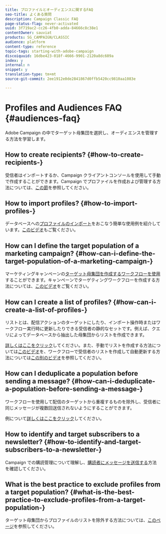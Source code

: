 ```yaml
---
title: プロファイルとオーディエンスに関するFAQ
seo-title: よくある質問
description: Campaign Classic FAQ
page-status-flag: never-activated
uuid: 3f719ac2-cc26-4fb0-adda-84666c8c38e1
contentOwner: sauviat
products: SG_CAMPAIGN/CLASSIC
audience: platform
content-type: reference
topic-tags: starting-with-adobe-campaign
discoiquuid: 16dbe423-018f-4666-9901-2120a8dc609a
index: y
internal: n
snippet: y
translation-type: tm+mt
source-git-commit: 2ee1912e0de2841867d0ffb5420cc9810aa1083e

---
```



# Profiles and Audiences FAQ {#audiences-faq}

Adobe Campaign の中でターゲット母集団を選択し、オーディエンスを管理する方法を学習します。

## How to create recipients? {#how-to-create-recipients-}

受信者はインポートするか、Campaign クライアントコンソールを使用して手動で作成することができます。Campaign でプロファイルを作成および管理する方法については、[この節](../../platform/using/about-profiles.md)を参照してください。

## How to import profiles? {#how-to-import-profiles-}

データベースへの[プロファイルのインポート](../../platform/using/importing-data.md#generic-import-samples)をおこなう簡単な使用例を紹介しています。[このビデオ](https://docs.adobe.com/content/help/en/campaign-learn/campaign-classic-tutorials/getting-started/importing-profiles.html)もご覧ください。

## How can I define the target population of a marketing campaign? {#how-can-i-define-the-target-population-of-a-marketing-campaign-}

マーケティングキャンペーンの[ターゲット母集団を作成するワークフローを使用](../../campaign/using/marketing-campaign-deliveries.md#building-the-main-target-in-a-workflow)することができます。キャンペーンでターゲティングワークフローを作成する方法については、[このビデオ](https://docs.adobe.com/content/help/en/campaign-learn/campaign-classic-tutorials/getting-started/creating-a-workflow.html)をご覧ください。

## How can I create a list of profiles? {#how-can-i-create-a-list-of-profiles-}

リストとは、配信アクションのターゲットにしたり、インポート操作時またはワークフロー実行時に更新したりできる受信者の静的なセットです。例えば、クエリによってデータベースから抽出した母集団からリストを作成できます。

[詳しくはここをクリック](../../platform/using/creating-and-managing-lists.md#creating-a-profile-list-from-a-group)してください。また、手動でリストを作成する方法については[このビデオ](https://docs.adobe.com/content/help/en/campaign-learn/campaign-classic-tutorials/getting-started/creating-a-list-of-recipients.html)を、ワークフローで受信者のリストを作成して自動更新する方法については[この別のビデオ](https://docs.campaign.adobe.com/doc/AC/en/Videos/creating_list_recipients_611.mp4)を参照してください。

## How can I deduplicate a population before sending a message? {#how-can-i-deduplicate-a-population-before-sending-a-message-}

ワークフローを使用して配信のターゲットから重複するものを除外し、受信者に同じメッセージが複数回送信されないようにすることができます。

例について[詳しくはここをクリック](../../workflow/using/deduplication.md#example--identify-the-duplicates-before-a-delivery)してください。

## How to identify and target subscribers to a newsletter? {#how-to-identify-and-target-subscribers-to-a-newsletter-}

Campaign での購読管理について理解し、[購読者にメッセージを送信する](../../delivery/using/managing-subscriptions.md)方法を確認してください。

## What is the best practice to exclude profiles from a target population? {#what-is-the-best-practice-to-exclude-profiles-from-a-target-population-}

ターゲット母集団からプロファイルのリストを除外する方法については、[このページ](../../workflow/using/read-list.md)を参照してください。
